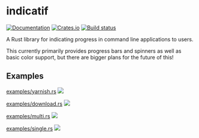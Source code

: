 # indicatif

[![Documentation](https://docs.rs/indicatif/badge.svg)](https://docs.rs/indicatif/)
[![Crates.io](https://img.shields.io/crates/v/indicatif.svg)](https://crates.io/crates/indicatif)
[![Build status](https://github.com/console-rs/indicatif/workflows/CI/badge.svg)](https://github.com/console-rs/indicatif/actions/workflows/rust.yml)

A Rust library for indicating progress in command line applications to users.

This currently primarily provides progress bars and spinners as well as basic
color support, but there are bigger plans for the future of this!

## Examples

[examples/yarnish.rs](examples/yarnish.rs)
<img src="https://github.com/console-rs/indicatif/blob/main/screenshots/yarn.gif?raw=true">

[examples/download.rs](examples/download.rs)
<img src="https://github.com/console-rs/indicatif/blob/main/screenshots/download.gif?raw=true">

[examples/multi.rs](examples/multi.rs)
<img src="https://github.com/console-rs/indicatif/blob/main/screenshots/multi-progress.gif?raw=true">

[examples/single.rs](examples/single.rs)
<img src="https://github.com/console-rs/indicatif/blob/main/screenshots/single.gif?raw=true">
